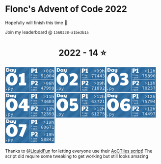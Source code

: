 # Flonc's Advent of Code 2022

Hopefully will finish this time 👀

Join my leaderboard @ `1560338-a1be3b1a`

<!-- AOC TILES BEGIN -->
<h1 align="center">
  2022 - 14 ⭐
</h1>
<a href="2022\01\main.py">
  <img src="media\2022\01.png" width="161px">
</a>
<a href="2022\02\main.py">
  <img src="media\2022\02.png" width="161px">
</a>
<a href="2022\03\main.py">
  <img src="media\2022\03.png" width="161px">
</a>
<a href="2022\04\main.py">
  <img src="media\2022\04.png" width="161px">
</a>
<a href="2022\05\main.py">
  <img src="media\2022\05.png" width="161px">
</a>
<a href="2022\06\main.py">
  <img src="media\2022\06.png" width="161px">
</a>
<a href="2022\07\main.py">
  <img src="media\2022\07.png" width="161px">
</a>
<!-- AOC TILES END -->
<br>

Thanks to [@LiquidFun](https://github.com/LiquidFun) for letting everyone use their [AoCTiles script](https://github.com/LiquidFun/adventofcode/tree/main/AoCTiles)!
The script did require some tweaking to get working but still looks amazing
